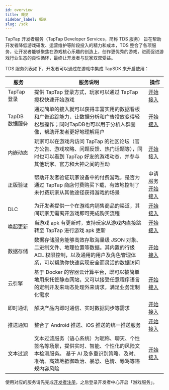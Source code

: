 ```yaml
---
id: overview
title: 概览
sidebar_label: 概览
slug: /sdk
---
```



TapTap 开发者服务（TapTap Developer Services，简称 TDS 服务） 旨在帮助开发者降低游戏研发、运营维护等阶段投入的精力和成本，TDS 整合了各项服务，让开发者能够聚焦在游戏核心乐趣的创造上，创作更优秀的游戏，进而促进游戏行业生态的良性循环，最终让开发者与玩家双双受益。

TDS 服务列表如下，开发者可以通过在游戏中集成 TapSDK 来开启使用：

| 服务 | 服务说明 | 操作 |
| ---- | ---- | ---- |
| TapTap 登录 | 提供 TapTap 登录方式，玩家可以通过 TapTap 授权快速开始游戏 | [开始接入](/sdk/taptap-login/guide/start)  |
| TapDB 数据服务 | 通过简单的接入就可以获得丰富实用的数据看板和广告追踪能力，让数据分析和广告投放变得轻松易操作；同时TapDB也可以用于分析人群画像，帮助开发者更好地理解用户 | [开始接入](/sdk/tapdb/guide) |
| 内嵌动态 | 玩家可以在游戏内访问 TapTap 的社区论坛（官方公告、游戏攻略、问题反馈、热门话题等），同时也可以看到 TapTap 好友的游戏动态，并参与其他玩家、官方和大神之间的互动 | [开始接入](/sdk/embedded-moments/guide) |
| 正版验证 | 帮助开发者验证玩家设备中的付费游戏，是否为通过 TapTap 商店付费购买下载，有效地控制了未付费玩家从其他途径获得游戏的场景 | 申请服务 [开始接入](/sdk/lisence/guide) |
| DLC | 为开发者提供一个在游戏内销售商品的渠道，其间玩家无需离开游戏即可完成购买流程 | [开始接入](/sdk/dlc/guide) |
| 唤起更新 | 当游戏 apk 有更新时，支持玩家从游戏内直接跳转至 TapTap 进行游戏 apk 更新 | [开始接入](/sdk/update/guide) |
| 数据存储 | 数据存储服务能够高效存取海量级 JSON 对象、二进制文件、地理位置等数据。其内置的行级 ACL 权限控制，以及通用的用户及角色管理体系，可以帮助你快速实现安全而灵活的数据访问 | [开始接入](/sdk/storage/guide/setup-dotnet) |
| 云引擎 | 基于 Docker 的容器云计算平台，既可以被简单地用来托管静态网站，又可以接受任意程序语言的定制开发来动态处理外来请求，满足业务定制化需求 | [开始接入](/sdk/engine/guide/overview) |
| 即时通讯 | 解决产品内即时通信、实时数据同步等需求 | [开始接入](/sdk/im/guide/overview) |
| 推送通知 | 整合了 Android 推送、iOS 推送的统一推送服务 | [开始接入](/sdk/push/guide/overview) |
| 文本过滤 | 文本过滤服务（语心系统）为昵称、聊天、个性签名等场景，提供实时、智能、个性化的风险文本检测服务。 基于 AI 及多重识别策略，及时、准确、高效地抵御政治、暴恐、色情、辱骂等违规内容风险 | [开始接入](/sdk/text-moderation/guide) |


使用对应的服务请先完成[开发者注册](/store/store-register)，之后登录开发者中心开启「游戏服务」。
